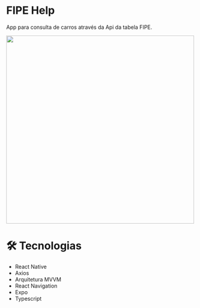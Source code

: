 # FIPE Help
App para consulta de carros através da Api da tabela FIPE.

<a href="#" target="_blank">
  <img style="height: 500px" src="https://github.com/vitor-scheffer/SeeMovies/assets/103120313/295c4386-2eb5-4af7-be3d-ab01d5b31d9e"></img>
</a>

# 🛠️ Tecnologias

<ul>
  <li>React Native</li>
  <li>Axios</li>
  <li>Arquitetura MVVM</li>
  <li>React Navigation</li>
  <li>Expo</li>
  <li>Typescript</li>
</ul>



